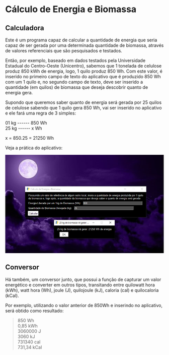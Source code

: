 # Cálculo de Energia e Biomassa 

## Calculadora 
Este é um programa capaz de calcular a quantidade de energia que seria capaz de ser gerada por uma determinada quantidade de biomassa, através de valores referenciais que são pesquisados e testados.

Então, por exemplo, baseado em dados testados pela Universidade Estadual do Centro-Oeste (Unicentro), sabemos que 1 tonelada de celulose produz 850 kWh de energia, logo, 1 quilo produz 850 Wh. Com este valor, é inserido no primeiro campo de texto do aplicativo que é produzido 850 Wh com um 1 quilo e, no segundo campo de texto, deve ser inserido a quantidade (em quilos) de biomassa que deseja descobrir quanto de energia gera. 

Supondo que queremos saber quanto de energia será gerada por 25 quilos de celulose sabendo que 1 quilo gera 850 Wh, vai ser inserido no aplicativo e ele fará uma regra de 3 simples:

01 kg ------ 850 Wh<br>
25 kg ------ x Wh 

x = 850.25 = 21250 Wh 

Veja a prática do aplicativo:

<img src="demonstração-1.png" alt="Demonstração do Aplicativo">

## Conversor 
Há também, um conversor junto, que possui a função de capturar um valor energético e converter em outros tipos, transitando entre quilowatt hora (kWh), watt hora (Wh), joule (J), quilojoule (kJ), caloria (cal) e quilocaloria (kCal).

Por exemplo, utilizando o valor anterior de 850Wh e inserindo no aplicativo, será obtido como resultado:

> 850 Wh<br>
> 0,85 kWh<br>
> 3060000 J<br>
> 3060 kJ<br>
> 731340 cal<br>
> 731,34 kCal<br>